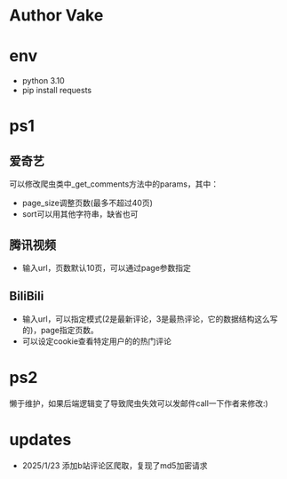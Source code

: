 # Author Vake
# env
- python 3.10
- pip install requests
# ps1
## 爱奇艺
可以修改爬虫类中_get_comments方法中的params，其中：
- page_size调整页数(最多不超过40页)
- sort可以用其他字符串，缺省也可
## 腾讯视频
- 输入url，页数默认10页，可以通过page参数指定
## BiliBili
- 输入url，可以指定模式(2是最新评论，3是最热评论，它的数据结构这么写的)，page指定页数。
- 可以设定cookie查看特定用户的的热门评论
# ps2
懒于维护，如果后端逻辑变了导致爬虫失效可以发邮件call一下作者来修改:)
# updates
- 2025/1/23 添加b站评论区爬取，复现了md5加密请求